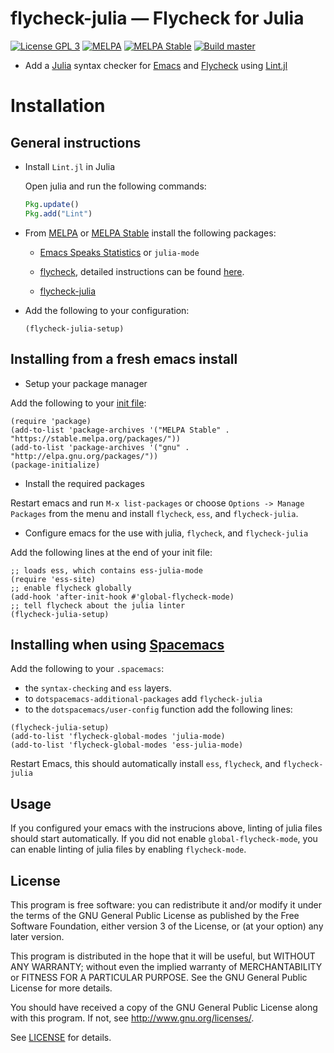 flycheck-julia — Flycheck for Julia
===================================

[![License GPL 3][badge-license]][license]
[![MELPA](https://melpa.org/packages/flycheck-julia-badge.svg)](https://melpa.org/#/flycheck-julia)
[![MELPA Stable](https://stable.melpa.org/packages/flycheck-julia-badge.svg)](https://stable.melpa.org/#/flycheck-julia)
[![Build master](https://api.travis-ci.org/gdkrmr/flycheck-julia.svg?branch=master)](https://travis-ci.org/gdkrmr/flycheck-julia)

- Add a [Julia][] syntax checker for [Emacs][] and [Flycheck][] using [Lint.jl][]

Installation
=====

General instructions
-----

- Install `Lint.jl` in Julia

  Open julia and run the following commands:
  ```julia
  Pkg.update()
  Pkg.add("Lint")
  ```

- From [MELPA][] or [MELPA Stable][] install the following packages:

  - [Emacs Speaks Statistics][] or `julia-mode`

  - [flycheck][], detailed instructions can be found [here](http://www.flycheck.org/en/latest/user/installation.html).

  - [flycheck-julia][] 

- Add the following to your configuration:

  ```elisp
  (flycheck-julia-setup)
  ```

Installing from a fresh emacs install
-----

* Setup your package manager

Add the following to your [init file](http://www.flycheck.org/en/latest/glossary.html#term-init-file):

```elisp
(require 'package)
(add-to-list 'package-archives '("MELPA Stable" . "https://stable.melpa.org/packages/"))
(add-to-list 'package-archives '("gnu" . "http://elpa.gnu.org/packages/"))
(package-initialize)
```

* Install the required packages 

Restart emacs and run `M-x list-packages` or choose `Options -> Manage Packages`
from the menu and install `flycheck`, `ess`, and `flycheck-julia`.

* Configure emacs for the use with julia, `flycheck`, and `flycheck-julia`

Add the following lines at the end of your init file:

```elisp
;; loads ess, which contains ess-julia-mode
(require 'ess-site)
;; enable flycheck globally
(add-hook 'after-init-hook #'global-flycheck-mode)
;; tell flycheck about the julia linter
(flycheck-julia-setup)
```

Installing when using [Spacemacs][]
-----

Add the following to your `.spacemacs`:
- the `syntax-checking` and `ess` layers.
- to `dotspacemacs-additional-packages` add `flycheck-julia`
- to the `dotspacemacs/user-config` function add the following lines:
```elisp
(flycheck-julia-setup)
(add-to-list 'flycheck-global-modes 'julia-mode)
(add-to-list 'flycheck-global-modes 'ess-julia-mode)
```
Restart Emacs, this should automatically install `ess`, `flycheck`, and `flycheck-julia`

Usage
-----

If you configured your emacs with the instrucions above, linting of julia files
should start automatically. If you did not enable `global-flycheck-mode`, you
can enable linting of julia files by enabling `flycheck-mode`.

License
-------

This program is free software: you can redistribute it and/or modify it under
the terms of the GNU General Public License as published by the Free Software
Foundation, either version 3 of the License, or (at your option) any later
version.

This program is distributed in the hope that it will be useful, but WITHOUT ANY
WARRANTY; without even the implied warranty of MERCHANTABILITY or FITNESS FOR A
PARTICULAR PURPOSE.  See the GNU General Public License for more details.

You should have received a copy of the GNU General Public License along with
this program.  If not, see http://www.gnu.org/licenses/.

See [LICENSE][] for details.

[Spacemacs]: https://spacemacs.org
[Emacs]: https://www.gnu.org/software/emacs/
[flycheck-julia]: https://github.com/gdkrmr/flycheck-julia
[Julia]: https://julialang.org
[badge-license]: https://img.shields.io/badge/license-GPL_3-green.svg?dummy
[LICENSE]: https://github.com/gdkrmr/flycheck-julia/blob/master/LICENSE
[Flycheck]: http://www.flycheck.org
[Lint.jl]: https://github.com/tonyhffong/Lint.jl
[MELPA]: https://melpa.org
[MELPA Stable]: https://stable.melpa.org
[Emacs Speaks Statistics]: http://ess.r-project.org/Manual/ess.html#Installation
